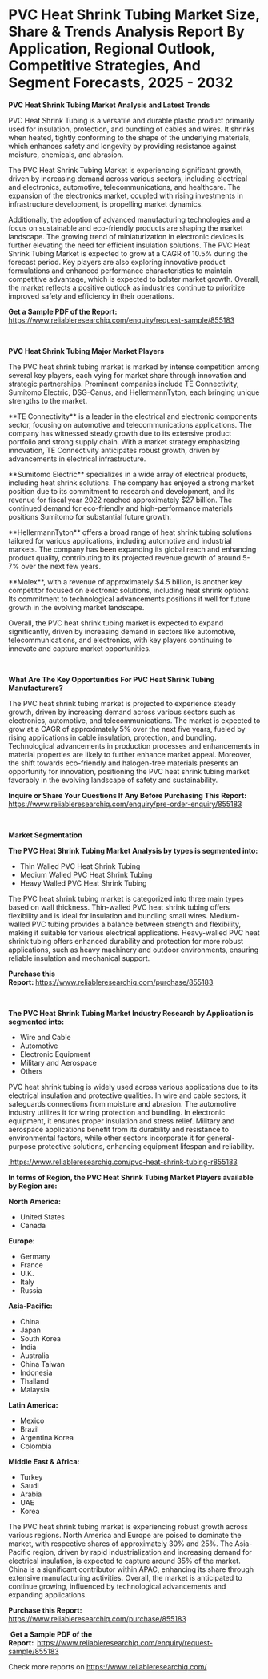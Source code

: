 <p><h1>PVC Heat Shrink Tubing Market Size, Share & Trends Analysis Report By Application, Regional Outlook, Competitive Strategies, And Segment Forecasts, 2025 - 2032</h1></p><p><strong>PVC Heat Shrink Tubing Market Analysis and Latest Trends</strong></p>
<p><p>PVC Heat Shrink Tubing is a versatile and durable plastic product primarily used for insulation, protection, and bundling of cables and wires. It shrinks when heated, tightly conforming to the shape of the underlying materials, which enhances safety and longevity by providing resistance against moisture, chemicals, and abrasion.</p><p>The PVC Heat Shrink Tubing Market is experiencing significant growth, driven by increasing demand across various sectors, including electrical and electronics, automotive, telecommunications, and healthcare. The expansion of the electronics market, coupled with rising investments in infrastructure development, is propelling market dynamics.</p><p>Additionally, the adoption of advanced manufacturing technologies and a focus on sustainable and eco-friendly products are shaping the market landscape. The growing trend of miniaturization in electronic devices is further elevating the need for efficient insulation solutions. The PVC Heat Shrink Tubing Market is expected to grow at a CAGR of 10.5% during the forecast period. Key players are also exploring innovative product formulations and enhanced performance characteristics to maintain competitive advantage, which is expected to bolster market growth. Overall, the market reflects a positive outlook as industries continue to prioritize improved safety and efficiency in their operations.</p></p>
<p><strong>Get a Sample PDF of the Report:&nbsp;</strong> <a href="https://www.reliableresearchiq.com/enquiry/request-sample/855183?utm_campaign=3046&utm_medium=2&utm_source=Github&utm_content=ia&utm_term=10042025&utm_id=pvc-heat-shrink-tubing">https://www.reliableresearchiq.com/enquiry/request-sample/855183</a></p>
<p>&nbsp;</p>
<p><strong>PVC Heat Shrink Tubing Major Market Players</strong></p>
<p><p>The PVC heat shrink tubing market is marked by intense competition among several key players, each vying for market share through innovation and strategic partnerships. Prominent companies include TE Connectivity, Sumitomo Electric, DSG-Canus, and HellermannTyton, each bringing unique strengths to the market.</p><p>**TE Connectivity** is a leader in the electrical and electronic components sector, focusing on automotive and telecommunications applications. The company has witnessed steady growth due to its extensive product portfolio and strong supply chain. With a market strategy emphasizing innovation, TE Connectivity anticipates robust growth, driven by advancements in electrical infrastructure.</p><p>**Sumitomo Electric** specializes in a wide array of electrical products, including heat shrink solutions. The company has enjoyed a strong market position due to its commitment to research and development, and its revenue for fiscal year 2022 reached approximately $27 billion. The continued demand for eco-friendly and high-performance materials positions Sumitomo for substantial future growth.</p><p>**HellermannTyton** offers a broad range of heat shrink tubing solutions tailored for various applications, including automotive and industrial markets. The company has been expanding its global reach and enhancing product quality, contributing to its projected revenue growth of around 5-7% over the next few years.</p><p>**Molex**, with a revenue of approximately $4.5 billion, is another key competitor focused on electronic solutions, including heat shrink options. Its commitment to technological advancements positions it well for future growth in the evolving market landscape.</p><p>Overall, the PVC heat shrink tubing market is expected to expand significantly, driven by increasing demand in sectors like automotive, telecommunications, and electronics, with key players continuing to innovate and capture market opportunities.</p></p>
<p>&nbsp;</p>
<p><strong>What Are The Key Opportunities For PVC Heat Shrink Tubing Manufacturers?</strong></p>
<p><p>The PVC heat shrink tubing market is projected to experience steady growth, driven by increasing demand across various sectors such as electronics, automotive, and telecommunications. The market is expected to grow at a CAGR of approximately 5% over the next five years, fueled by rising applications in cable insulation, protection, and bundling. Technological advancements in production processes and enhancements in material properties are likely to further enhance market appeal. Moreover, the shift towards eco-friendly and halogen-free materials presents an opportunity for innovation, positioning the PVC heat shrink tubing market favorably in the evolving landscape of safety and sustainability.</p></p>
<p><strong>Inquire or Share Your Questions If Any Before Purchasing This Report:</strong> <a href="https://www.reliableresearchiq.com/enquiry/pre-order-enquiry/855183?utm_campaign=3046&utm_medium=2&utm_source=Github&utm_content=ia&utm_term=10042025&utm_id=pvc-heat-shrink-tubing">https://www.reliableresearchiq.com/enquiry/pre-order-enquiry/855183</a></p>
<p>&nbsp;</p>
<p><strong>Market Segmentation</strong></p>
<p><strong>The PVC Heat Shrink Tubing Market Analysis by types is segmented into:</strong></p>
<p><ul><li>Thin Walled PVC Heat Shrink Tubing</li><li>Medium Walled PVC Heat Shrink Tubing</li><li>Heavy Walled PVC Heat Shrink Tubing</li></ul></p>
<p><p>The PVC heat shrink tubing market is categorized into three main types based on wall thickness. Thin-walled PVC heat shrink tubing offers flexibility and is ideal for insulation and bundling small wires. Medium-walled PVC tubing provides a balance between strength and flexibility, making it suitable for various electrical applications. Heavy-walled PVC heat shrink tubing offers enhanced durability and protection for more robust applications, such as heavy machinery and outdoor environments, ensuring reliable insulation and mechanical support.</p></p>
<p><strong>Purchase this Report:&nbsp;</strong><a href="https://www.reliableresearchiq.com/purchase/855183?utm_campaign=3046&utm_medium=2&utm_source=Github&utm_content=ia&utm_term=10042025&utm_id=pvc-heat-shrink-tubing">https://www.reliableresearchiq.com/purchase/855183</a></p>
<p>&nbsp;</p>
<p><strong>The PVC Heat Shrink Tubing Market Industry Research by Application is segmented into:</strong></p>
<p><ul><li>Wire and Cable</li><li>Automotive</li><li>Electronic Equipment</li><li>Military and Aerospace</li><li>Others</li></ul></p>
<p><p>PVC heat shrink tubing is widely used across various applications due to its electrical insulation and protective qualities. In wire and cable sectors, it safeguards connections from moisture and abrasion. The automotive industry utilizes it for wiring protection and bundling. In electronic equipment, it ensures proper insulation and stress relief. Military and aerospace applications benefit from its durability and resistance to environmental factors, while other sectors incorporate it for general-purpose protective solutions, enhancing equipment lifespan and reliability.</p></p>
<p><a href="https://www.reliableresearchiq.com/pvc-heat-shrink-tubing-r855183?utm_campaign=3046&utm_medium=2&utm_source=Github&utm_content=ia&utm_term=10042025&utm_id=pvc-heat-shrink-tubing">&nbsp;https://www.reliableresearchiq.com/pvc-heat-shrink-tubing-r855183</a></p>
<p><strong>In terms of Region, the PVC Heat Shrink Tubing Market Players available by Region are:</strong></p>
<p>
    <p> <strong> North America: </strong>
        <ul>
            <li>United States</li>
            <li>Canada</li>
        </ul>
        </p> 
    <p> <strong> Europe: </strong>
        <ul>
            <li>Germany</li>
            <li>France</li>
            <li>U.K.</li>
            <li>Italy</li>
            <li>Russia</li>
        </ul>
        </p> 
    <p> <strong> Asia-Pacific: </strong>
        <ul>
            <li>China</li>
            <li>Japan</li>
            <li>South Korea</li>
            <li>India</li>
            <li>Australia</li>
            <li>China Taiwan</li>
            <li>Indonesia</li>
            <li>Thailand</li>
            <li>Malaysia</li>
        </ul>
        </p> 
    <p> <strong> Latin America: </strong>
        <ul>
            <li>Mexico</li>
            <li>Brazil</li>
            <li>Argentina Korea</li>
            <li>Colombia</li>
        </ul>
        </p> 
    <p> <strong> Middle East & Africa: </strong>
        <ul>
            <li>Turkey</li>
            <li>Saudi</li>
            <li>Arabia</li>
            <li>UAE</li>
            <li>Korea</li>
        </ul>
    </p>
    </p>
<p><p>The PVC heat shrink tubing market is experiencing robust growth across various regions. North America and Europe are poised to dominate the market, with respective shares of approximately 30% and 25%. The Asia-Pacific region, driven by rapid industrialization and increasing demand for electrical insulation, is expected to capture around 35% of the market. China is a significant contributor within APAC, enhancing its share through extensive manufacturing activities. Overall, the market is anticipated to continue growing, influenced by technological advancements and expanding applications.</p></p>
<p><strong>Purchase this Report: </strong><a href="https://www.reliableresearchiq.com/purchase/855183?utm_campaign=3046&utm_medium=2&utm_source=Github&utm_content=ia&utm_term=10042025&utm_id=pvc-heat-shrink-tubing">https://www.reliableresearchiq.com/purchase/855183</a></p>
<p>&nbsp;<strong>Get a Sample PDF of the Report:&nbsp;&nbsp;</strong><a href="https://www.reliableresearchiq.com/enquiry/request-sample/855183?utm_campaign=3046&utm_medium=2&utm_source=Github&utm_content=ia&utm_term=10042025&utm_id=pvc-heat-shrink-tubing">https://www.reliableresearchiq.com/enquiry/request-sample/855183</a></p>
<p><strong></strong></p>
<p>Check more reports on <a href="https://www.reliableresearchiq.com/?utm_campaign=3046&utm_medium=2&utm_source=Github&utm_content=ia&utm_term=10042025&utm_id=pvc-heat-shrink-tubing">https://www.reliableresearchiq.com/</a></p>